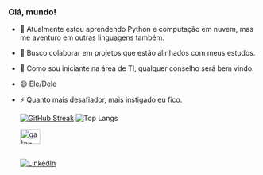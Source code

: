 ### Olá, mundo!

- 🌱 Atualmente estou aprendendo Python e computação em nuvem, mas me aventuro em outras linguagens também.
- 👯 Busco colaborar em projetos que estão alinhados com meus estudos.
- 🤔 Como sou iniciante na área de TI, qualquer conselho será bem vindo.
- 😄 Ele/Dele
- ⚡ Quanto mais desafiador, mais instigado eu fico.
  <div>
    
  [![GitHub Streak](https://streak-stats.demolab.com/?user=GabsPere&theme=gruvbox&hide_border=true)](https://git.io/streak-stats)
  ![Top Langs](https://github-readme-stats.vercel.app/api/top-langs/?username=GabsPere&theme=gruvbox&hide_border=true)
  </div>
   
  <div style="display: inline_block">
  <img align="center" alt="gabs-python" height="30" width="40" src="https://cdn.jsdelivr.net/gh/devicons/devicon/icons/python/python-original.svg"">
  </div>
  
  ##
  
  <div>
  
  [![LinkedIn](https://img.shields.io/badge/LinkedIn-000?style=for-the-badge&logo=linkedin&logoColor=0E76A8)](https://www.linkedin.com/in/gabrielfelipedeoliveira/)
  </div>

  
